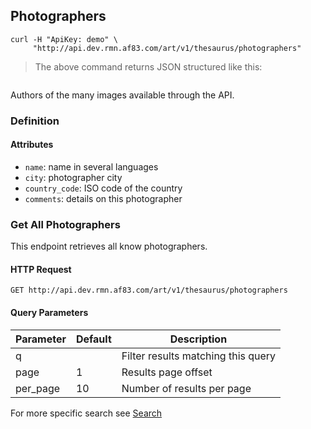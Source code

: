 ## Photographers

```shell
curl -H "ApiKey: demo" \
     "http://api.dev.rmn.af83.com/art/v1/thesaurus/photographers"
```

> The above command returns JSON structured like this:

<pre class="live_requests" data-path="/v1/thesaurus/photographers">
</pre>

Authors of the many images available through the API.

### Definition

#### Attributes

* `name`: name in several languages
* `city`: photographer city
* `country_code`: ISO code of the country
* `comments`: details on this photographer

### Get All Photographers

This endpoint retrieves all know photographers.

#### HTTP Request

`GET http://api.dev.rmn.af83.com/art/v1/thesaurus/photographers`

#### Query Parameters

Parameter              | Default  | Description
---------              | -------  | -----------
q                      |          | Filter results matching this query
page                   | 1        | Results page offset
per_page               | 10       | Number of results per page

For more specific search see [Search](/?shell#search)
